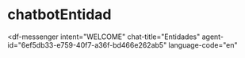 # chatbotEntidad
<script src="https://www.gstatic.com/dialogflow-console/fast/messenger/bootstrap.js?v=1"></script>
<df-messenger
  intent="WELCOME"
  chat-title="Entidades"
  agent-id="6ef5db33-e759-40f7-a36f-bd466e262ab5"
  language-code="en"
></df-messenger>
